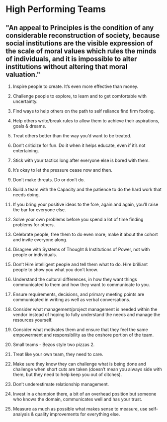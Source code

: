 # High Performing Teams

<!--
**ardeshir/ardeshir** is a ✨ _special_ ✨ repository because its `README.md` (this file) appears on your GitHub profile.

Here are some ideas to get you started:

- 🔭 I’m currently working on ...
- 🌱 I’m currently learning ...
- 👯 I’m looking to collaborate on ...
- 🤔 I’m looking for help with ...
- 💬 Ask me about ...
- 📫 How to reach me: ...
- 😄 Pronouns: ...
- ⚡ Fun fact: ...
-->

## **"An appeal to Principles is the condition of any considerable reconstruction of society, because social institutions are the visible expression of the scale of moral values which rules the minds of individuals, and it is impossible to alter institutions without altering that moral valuation."**

1. Inspire people to create. It’s even more effective than money.
2. Challenge people to explore, to learn and to get comfortable with uncertainty.
3. Find ways to help others on the path to self reliance find firm footing.
4. Help others write/break rules to allow them to achieve their aspirations, goals & dreams.
5. Treat others better than the way you’d want to be treated.
6. Don’t criticize for fun. Do it when it helps educate, even if it’s not entertaining.
7. Stick with your tactics long after everyone else is bored with them.
8. It’s okay to let the pressure cease now and then.
9. Don’t make threats. Do or don’t do.
10. Build a team with the Capacity and the patience to do the hard work that needs doing.
11. If you bring your positive ideas to the fore, again and again, you’ll raise the bar for everyone else.
12. Solve your own problems before you spend a lot of time finding problems for others.
13. Celebrate people, free them to do even more, make it about the cohort and invite everyone along.
14. Disagree with Systems of Thought & Institutions of Power, not with people or individuals.
15. Don’t Hire intelligent people and tell them what to do. Hire brilliant people to show you what you don’t know. 
16. Understand the cultural differences, in how they want things communicated to them and how they want to communicate to you.
17. Ensure requirements, decisions, and primary meeting points are communicated in writing as well as verbal conversations.
18. Consider what management/project management is needed within the vendor instead of hoping to fully understand the needs and manage the resources yourself.
19. Consider what motivates them and ensure that they feel the same empowerment and responsibility as the onshore portion of the team.

20. Small teams - Bezos style two pizzas 2.
21. Treat like your own team, they need to care. 
22. Make sure they know they can challenge what is being done and challenge when short cuts are taken 
(doesn’t mean you always side with them, but they need to help keep you out of ditches).
23. Don’t underestimate relationship management.
24. Invest in a champion there, a bit of an overhead position but someone who knows the domain, communicates well and has your trust.
25. Measure as much as possible what makes sense to measure, use self-analysis & quality improvements for everything else.